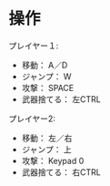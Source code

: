 # 操作

プレイヤー１:
- 移動：       A／D
- ジャンプ：   W
- 攻撃：       SPACE
- 武器捨てる： 左CTRL

プレイヤー2:
- 移動：       左／右
- ジャンプ：   上
- 攻撃：       Keypad 0
- 武器捨てる： 右CTRL

